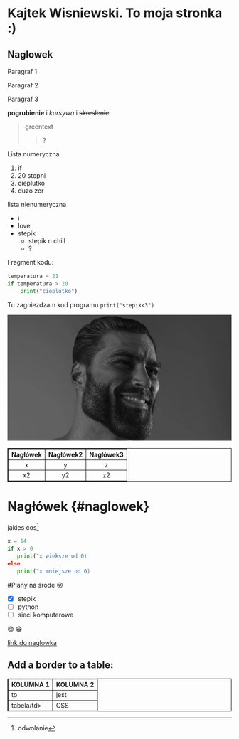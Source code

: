 # Kajtek Wisniewski. To moja stronka :)

## Naglowek

Paragraf 1

Paragraf 2

Paragraf 3

**pogrubienie** i *kursywa* i ~~skreslenie~~

>greentext
>>?

Lista numeryczna
1. if
2. 20 stopni
3. cieplutko
4. duzo zer

lista nienumeryczna
- i
- love
- stepik
	- stepik n chill
	- ?

Fragment kodu:
```py
temperatura = 21
if temperatura > 20
	print("cieplutko")
```

Tu zagniezdzam kod programu `print("stepik<3")`


![.picture/gigachad.jpg](.picture/gigachad.jpg)

|Nagłówek|Nagłówek2|Nagłówek3|
|:------:|:-------:|:-------:|
|x       |y        |z        |
|x2      |y2       |z2       |

# Nagłówek {#naglowek}

jakies cos[^1]

```py
x = 14
if x > 0
   print("x wieksze od 0)
else
   print("x mniejsze od 0)
```
[^1]: odwolanie

#Plany na środe :stuck_out_tongue_winking_eye: 
 - [x] stepik
 - [ ] python
 - [ ] sieci komputerowe

:blush: :grin:

[link do naglowka](#naglowek)

<style>
table, th, td {
  border: 1px solid;
}
</style>
</head>
<body>

<h2>Add a border to a table:</h2>

<table>
  <tr>
    <th>KOLUMNA 1</th>
    <th>KOLUMNA 2</th>
  </tr>
  <tr>
    <td>to </td>
    <td>jest</td>
  </tr>
  <tr>
    <td>tabela/td>
    <td>CSS</td>
  </tr>
</table>
